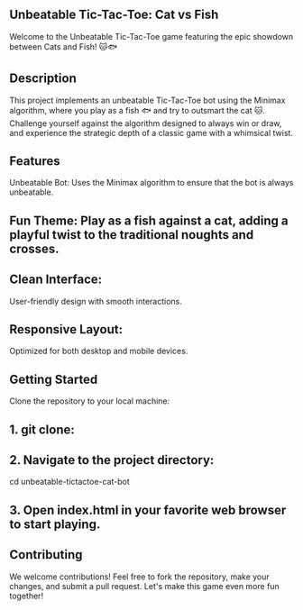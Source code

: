 ## Unbeatable Tic-Tac-Toe: Cat vs Fish
Welcome to the Unbeatable Tic-Tac-Toe game featuring the epic showdown between Cats and Fish! 🐱🐟

## Description
This project implements an unbeatable Tic-Tac-Toe bot using the Minimax algorithm, where you play as a  fish 🐟 and try to outsmart the cat 🐱. Challenge yourself against the algorithm designed to always win or draw, and experience the strategic depth of a classic game with a whimsical twist.

## Features
Unbeatable Bot: Uses the Minimax algorithm to ensure that the bot is always unbeatable.

## Fun Theme: Play as a fish against a cat, adding a playful twist to the traditional noughts and crosses.

## Clean Interface:
User-friendly design with smooth interactions.

## Responsive Layout:
Optimized for both desktop and mobile devices.

## Getting Started
Clone the repository to your local machine:

## 1. git clone:

## 2. Navigate to the project directory:
cd unbeatable-tictactoe-cat-bot

## 3. Open index.html in your favorite web browser to start playing.

## Contributing
We welcome contributions! Feel free to fork the repository, make your changes, and submit a pull request. Let's make this game even more fun together!

